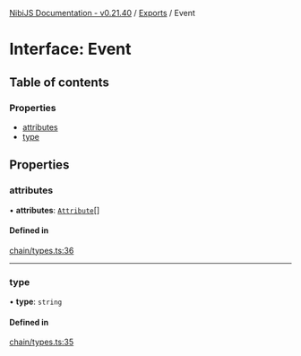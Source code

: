 [NibiJS Documentation - v0.21.40](../intro.md) / [Exports](../modules.md) / Event

# Interface: Event

## Table of contents

### Properties

- [attributes](Event.md#attributes)
- [type](Event.md#type)

## Properties

### attributes

• **attributes**: [`Attribute`](Attribute.md)[]

#### Defined in

[chain/types.ts:36](https://github.com/NibiruChain/ts-sdk/blob/6ab8616/packages/nibijs/src/chain/types.ts#L36)

---

### type

• **type**: `string`

#### Defined in

[chain/types.ts:35](https://github.com/NibiruChain/ts-sdk/blob/6ab8616/packages/nibijs/src/chain/types.ts#L35)
